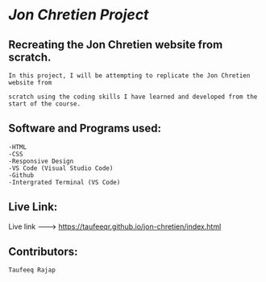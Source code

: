 # *Jon Chretien Project*

## Recreating the Jon Chretien website from scratch.


```
In this project, I will be attempting to replicate the Jon Chretien website from 

scratch using the coding skills I have learned and developed from the start of the course.
```

## Software and Programs used:

```
-HTML
-CSS
-Responsive Design
-VS Code (Visual Studio Code)
-Github
-Intergrated Terminal (VS Code)
```

## Live Link:

Live link ---> https://taufeeqr.github.io/jon-chretien/index.html

## Contributors:

```
Taufeeq Rajap
```